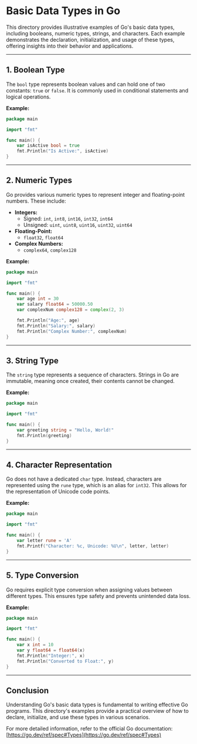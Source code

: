 
# Basic Data Types in Go

This directory provides illustrative examples of Go's basic data types, including booleans, numeric types, strings, and characters. Each example demonstrates the declaration, initialization, and usage of these types, offering insights into their behavior and applications.

---

## 1. Boolean Type

The `bool` type represents boolean values and can hold one of two constants: `true` or `false`. It is commonly used in conditional statements and logical operations.

**Example:**

```go
package main

import "fmt"

func main() {
    var isActive bool = true
    fmt.Println("Is Active:", isActive)
}
```

---

## 2. Numeric Types

Go provides various numeric types to represent integer and floating-point numbers. These include:

- **Integers:**
  - Signed: `int`, `int8`, `int16`, `int32`, `int64`
  - Unsigned: `uint`, `uint8`, `uint16`, `uint32`, `uint64`
- **Floating-Point:**
  - `float32`, `float64`
- **Complex Numbers:**
  - `complex64`, `complex128`

**Example:**

```go
package main

import "fmt"

func main() {
    var age int = 30
    var salary float64 = 50000.50
    var complexNum complex128 = complex(2, 3)

    fmt.Println("Age:", age)
    fmt.Println("Salary:", salary)
    fmt.Println("Complex Number:", complexNum)
}
```

---

## 3. String Type

The `string` type represents a sequence of characters. Strings in Go are immutable, meaning once created, their contents cannot be changed.

**Example:**

```go
package main

import "fmt"

func main() {
    var greeting string = "Hello, World!"
    fmt.Println(greeting)
}
```

---

## 4. Character Representation

Go does not have a dedicated `char` type. Instead, characters are represented using the `rune` type, which is an alias for `int32`. This allows for the representation of Unicode code points.

**Example:**

```go
package main

import "fmt"

func main() {
    var letter rune = 'A'
    fmt.Printf("Character: %c, Unicode: %U\n", letter, letter)
}
```

---

## 5. Type Conversion

Go requires explicit type conversion when assigning values between different types. This ensures type safety and prevents unintended data loss.

**Example:**

```go
package main

import "fmt"

func main() {
    var x int = 10
    var y float64 = float64(x)
    fmt.Println("Integer:", x)
    fmt.Println("Converted to Float:", y)
}
```

---

## Conclusion

Understanding Go's basic data types is fundamental to writing effective Go programs. This directory's examples provide a practical overview of how to declare, initialize, and use these types in various scenarios.

For more detailed information, refer to the official Go documentation: [https://go.dev/ref/spec#Types](https://go.dev/ref/spec#Types)
